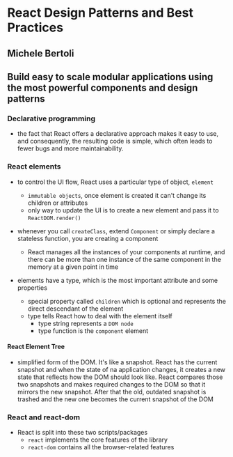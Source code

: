 # React Design Patterns and Best Practices

## Michele Bertoli

## Build easy to scale modular applications using the most powerful components and design patterns

### Declarative programming

- the fact that React offers a declarative approach makes it easy to use, and consequently, the
  resulting code is simple, which often leads to fewer bugs and more maintainability.

### React elements

- to control the UI flow, React uses a particular type of object, `element`
  - `immutable objects`, once element is created it can't change its children or attributes
  - only way to update the UI is to create a new element and pass it to `ReactDOM.render()`
- whenever you call `createClass`, extend `Component` or simply declare a stateless function, you are creating a component

  - React manages all the instances of your components at runtime, and there can be more than one instance of the same component in the memory at a given point in time

- elements have a type, which is the most important attribute and some properties
  - special property called `children` which is optional and represents the direct descendant of the element
  - type tells React how to deal with the element itself
    - type string represents a `DOM node`
    - type function is the `component` element

#### React Element Tree

- simplified form of the DOM. It's like a snapshot. React has the current snapshot and when the state of na application changes, it creates a new state that reflects how the DOM should look like. React compares those two snapshots and makes required changes to the DOM so that it mirrors the new snapshot. After that the old, outdated snapshot is trashed and the new one becomes the current snapshot of the DOM

### React and react-dom

- React is split into these two scripts/packages
  - `react` implements the core features of the library
  - `react-dom` contains all the browser-related features
